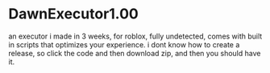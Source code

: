 # DawnExecutor1.00
an executor i made in 3 weeks, for roblox, fully undetected, comes with built in scripts that optimizes your experience. i dont know how to create a release, so click the code and then download zip, and then you should have it.
